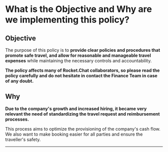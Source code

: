 # What is the Objective and Why are we implementing this policy?

## **Objective**

The purpose of this policy is to **provide clear policies and procedures that promote safe travel, and allow for reasonable and manageable travel expenses** while maintaining the necessary controls and accountability.

**The policy affects many of Rocket.Chat collaborators, so please read the policy carefully and do not hesitate in contact the Finance Team in case of any doubt.**

## **Why**

**Due to the company's growth and increased hiring, it became very relevant the need of standardizing the travel request and reimbursement processes.**

This process aims to optimize the provisioning of the company's cash flow. We also want to make booking easier for all parties and ensure the traveller's safety.  
****

